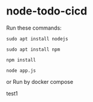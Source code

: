 # node-todo-cicd

Run these commands:


`sudo apt install nodejs`


`sudo apt install npm`


`npm install`

`node app.js`

or Run by docker compose 

test1

